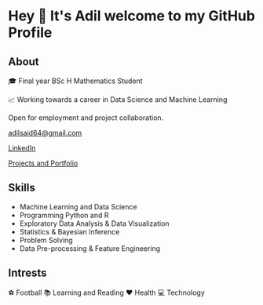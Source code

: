 # Hey 👋 It's Adil welcome to my GitHub Profile

## About

🎓 Final year BSc H Mathematics Student

📈 Working towards a career in Data Science and Machine Learning

Open for employment and project collaboration.

adilsaid64@gmail.com

[LinkedIn](https://www.linkedin.com/in/adil-s64/)

[Projects and Portfolio](https://github.com/adilsaid64/Data-Science-and-Machine-Learning-Portfolio)

## Skills

- Machine Learning and Data Science
- Programming Python and R
- Exploratory Data Analysis & Data Visualization
- Statistics & Bayesian Inference
- Problem Solving
- Data Pre-processing & Feature Engineering

## Intrests
⚽ Football
📚 Learning and Reading
❤️ Health
💻 Technology
